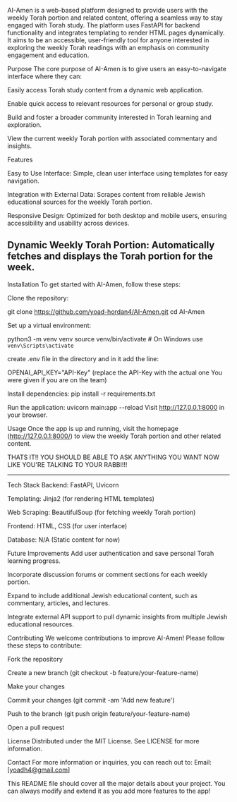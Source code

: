 AI-Amen is a web-based platform designed to provide users with the weekly Torah portion and related content, offering a seamless way to stay engaged with Torah study. The platform uses FastAPI for backend functionality and integrates templating to render HTML pages dynamically. It aims to be an accessible, user-friendly tool for anyone interested in exploring the weekly Torah readings with an emphasis on community engagement and education.

Purpose
The core purpose of AI-Amen is to give users an easy-to-navigate interface where they can:

Easily access Torah study content from a dynamic web application.

Enable quick access to relevant resources for personal or group study.

Build and foster a broader community interested in Torah learning and exploration.

View the current weekly Torah portion with associated commentary and insights.


Features

Easy to Use Interface: Simple, clean user interface using templates for easy navigation.

Integration with External Data: Scrapes content from reliable Jewish educational sources for the weekly Torah portion.

Responsive Design: Optimized for both desktop and mobile users, ensuring accessibility and usability across devices.

Dynamic Weekly Torah Portion: Automatically fetches and displays the Torah portion for the week.
-------------------------------------------------------------------------------------------------------------------------------------------------------------------------------
Installation
To get started with AI-Amen, follow these steps:

Clone the repository:

git clone https://github.com/yoad-hordan4/AI-Amen.git
cd AI-Amen

Set up a virtual environment:

python3 -m venv venv
source venv/bin/activate  # On Windows use `venv\Scripts\activate`

create .env file in the directory and in it add the line:

OPENAI_API_KEY="API-Key"
(replace the API-Key with the actual one You were given if you are on the team)

Install dependencies:
pip install -r requirements.txt

Run the application:
uvicorn main:app --reload
Visit http://127.0.0.1:8000 in your browser.

Usage
Once the app is up and running, visit the homepage (http://127.0.0.1:8000/) to view the weekly Torah portion and other related content.

THATS IT!! YOU SHOULD BE ABLE TO ASK ANYTHING YOU WANT NOW LIKE YOU'RE TALKING TO YOUR RABBI!!!

--------------------------------------------------------------------------------------------------------------------------------------------

Tech Stack
Backend: FastAPI, Uvicorn

Templating: Jinja2 (for rendering HTML templates)

Web Scraping: BeautifulSoup (for fetching weekly Torah portion)

Frontend: HTML, CSS (for user interface)

Database: N/A (Static content for now)

Future Improvements
Add user authentication and save personal Torah learning progress.

Incorporate discussion forums or comment sections for each weekly portion.

Expand to include additional Jewish educational content, such as commentary, articles, and lectures.

Integrate external API support to pull dynamic insights from multiple Jewish educational resources.

Contributing
We welcome contributions to improve AI-Amen! Please follow these steps to contribute:

Fork the repository

Create a new branch (git checkout -b feature/your-feature-name)

Make your changes

Commit your changes (git commit -am 'Add new feature')

Push to the branch (git push origin feature/your-feature-name)

Open a pull request

License
Distributed under the MIT License. See LICENSE for more information.

Contact
For more information or inquiries, you can reach out to:
Email: [yoadh4@gmail.com]

This README file should cover all the major details about your project. You can always modify and extend it as you add more features to the app!
